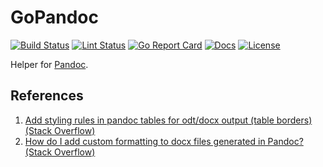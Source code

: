 # GoPandoc

[![Build Status][build-status-svg]][build-status-url]
[![Lint Status][lint-status-svg]][lint-status-url]
[![Go Report Card][goreport-svg]][goreport-url]
[![Docs][docs-godoc-svg]][docs-godoc-url]
[![License][license-svg]][license-url]

Helper for [Pandoc](https://pandoc.org/).

## References

1. [Add styling rules in pandoc tables for odt/docx output (table borders) (Stack Overflow)](https://stackoverflow.com/questions/17858598/add-styling-rules-in-pandoc-tables-for-odt-docx-output-table-borders)
2. [How do I add custom formatting to docx files generated in Pandoc? (Stack Overflow)](https://stackoverflow.com/questions/70513062/how-do-i-add-custom-formatting-to-docx-files-generated-in-pandoc)

 [used-by-svg]: https://sourcegraph.com/github.com/grokify/gopandoc/-/badge.svg
 [used-by-url]: https://sourcegraph.com/github.com/grokify/gopandoc?badge
 [build-status-svg]: https://github.com/grokify/gopandoc/actions/workflows/ci.yaml/badge.svg?branch=main
 [build-status-url]: https://github.com/grokify/gopandoc/actions/workflows/ci.yaml
 [lint-status-svg]: https://github.com/grokify/gopandoc/actions/workflows/lint.yaml/badge.svg?branch=main
 [lint-status-url]: https://github.com/grokify/gopandoc/actions/workflows/lint.yaml
 [goreport-svg]: https://goreportcard.com/badge/github.com/grokify/gopandoc
 [goreport-url]: https://goreportcard.com/report/github.com/grokify/gopandoc
 [codeclimate-status-svg]: https://codeclimate.com/github/grokify/gopandoc/badges/gpa.svg
 [codeclimate-status-url]: https://codeclimate.com/github/grokify/gopandoc
 [docs-godoc-svg]: https://pkg.go.dev/badge/github.com/grokify/gopandoc
 [docs-godoc-url]: https://pkg.go.dev/github.com/grokify/gopandoc
 [license-svg]: https://img.shields.io/badge/license-MIT-gopandoc.svg
 [license-url]: https://github.com/grokify/gopandoc/blob/master/LICENSE
